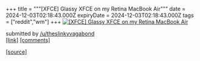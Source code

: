 +++
title = """[XFCE] Glassy XFCE on my Retina MacBook Air"""
date = 2024-12-03T02:18:43.000Z
expiryDate = 2024-12-03T02:18:43.000Z
tags = ["reddit","wm"]
+++
[![[XFCE] Glassy XFCE on my Retina MacBook Air](https://b.thumbs.redditmedia.com/Y_7TDqdGa_fKx4_sx94wlGV9Z5lLVNqhfpSeFXzyVOs.jpg "[XFCE] Glassy XFCE on my Retina MacBook Air")](https://www.reddit.com/r/unixporn/comments/1h5crwe/xfce_glassy_xfce_on_my_retina_macbook_air/)

submitted by [/u/theslinkyvagabond](https://www.reddit.com/user/theslinkyvagabond)  
[\[link\]](https://www.reddit.com/gallery/1h5crwe) [\[comments\]](https://www.reddit.com/r/unixporn/comments/1h5crwe/xfce_glassy_xfce_on_my_retina_macbook_air/)

[[source]](https://www.reddit.com/r/unixporn/comments/1h5crwe/xfce_glassy_xfce_on_my_retina_macbook_air/)
